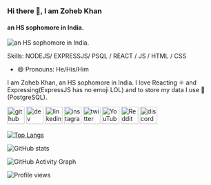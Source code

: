 ### Hi there 👋, I am Zoheb Khan
#### an HS sophomore in India.
![an HS sophomore in India.](https://pbs.twimg.com/profile_banners/1375146830321741827/1619454459/1500x500)


Skills: NODEJS/ EXPRESSJS/ PSQL / REACT / JS / HTML / CSS

- 😄 Pronouns: He/His/Him 

I am Zoheb Khan, an HS sophomore in India. I love Reacting ⚛️  and Expressing(ExpressJS has no emoji LOL) and to store my data I use 🐘 (PostgreSQL).

[<img src='https://cdn.jsdelivr.net/npm/simple-icons@3.0.1/icons/github.svg' alt='github' height='40'>](https://github.com/ZohebMOPO)  [<img src='https://cdn.jsdelivr.net/npm/simple-icons@3.0.1/icons/dev-dot-to.svg' alt='dev' height='40'>](https://dev.to/zohebkhan)  [<img src='https://cdn.jsdelivr.net/npm/simple-icons@3.0.1/icons/linkedin.svg' alt='linkedin' height='40'>](https://www.linkedin.com/in/zoheb-khan-4417101b9/)  [<img src='https://cdn.jsdelivr.net/npm/simple-icons@3.0.1/icons/instagram.svg' alt='instagram' height='40'>](https://www.instagram.com/zoheb.tsx/)  [<img src='https://cdn.jsdelivr.net/npm/simple-icons@3.0.1/icons/twitter.svg' alt='twitter' height='40'>](https://twitter.com/ZohebKh03784087)  [<img src='https://cdn.jsdelivr.net/npm/simple-icons@3.0.1/icons/youtube.svg' alt='YouTube' height='40'>](https://www.youtube.com/channel/UCV6E1_21vkosIVUabvYwlgw)  [<img src='https://cdn.jsdelivr.net/npm/simple-icons@3.0.1/icons/reddit.svg' alt='Reddit' height='40'>](https://www.reddit.com/user/TemperatureSuperb612)  [<img src='https://cdn.jsdelivr.net/npm/simple-icons@3.0.1/icons/discord.svg' alt='discord' height='40'>](https://discords.com/bio/p/mtor)  

[![Top Langs](https://github-readme-stats.vercel.app/api/top-langs/?username=ZohebMOPO)](https://github.com/anuraghazra/github-readme-stats)

![GitHub stats](https://github-readme-stats.vercel.app/api?username=ZohebMOPO&show_icons=true)  

![GitHub Activity Graph](https://activity-graph.herokuapp.com/graph?username=ZohebMOPO)  

![Profile views](https://gpvc.arturio.dev/ZohebMOPO)  
